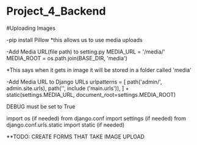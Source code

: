 # Project_4_Backend

#Uploading Images

-pip install Pillow
*this allows us to use media uploads

-Add Media URL(file path) to setting.py
MEDIA_URL = '/media/'
MEDIA_ROOT = os.path.join(BASE_DIR, 'media')

*This says when it gets in image it will be stored in a folder called 'media'

-Add Media URL to Django URLs
urlpatterns = [
    path('admin/', admin.site.urls),
    path('', include ('main.urls')),
] + static(settings.MEDIA_URL, document_root=settings.MEDIA_ROOT)

 DEBUG must be set to True

import os (if needed)
from django.conf import settings (if needed)
from django.conf.urls.static import static (if needed)

**TODO: CREATE FORMS THAT TAKE IMAGE UPLOAD
